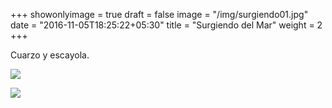 +++
showonlyimage = true
draft = false
image = "/img/surgiendo01.jpg"
date = "2016-11-05T18:25:22+05:30"
title = "Surgiendo del Mar"
weight = 2
+++

Cuarzo y escayola.


<!--more-->

![](/img/surgiendo01.jpg)

![](/img/surgiendo02.jpg)

